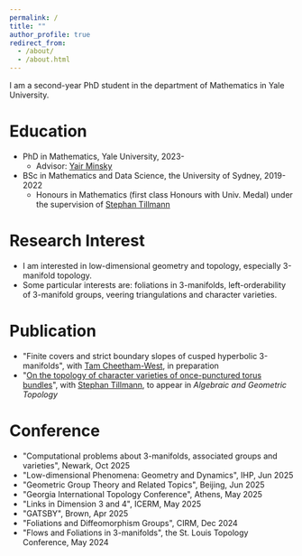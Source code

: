 ```yaml
---
permalink: /
title: ""
author_profile: true
redirect_from: 
  - /about/
  - /about.html
---
```




I am a second-year PhD student in the department of Mathematics in Yale University.

Education
======

- PhD in Mathematics, Yale University, 2023-
  - Advisor: [Yair Minsky](https://sites.google.com/view/yair-minsky/home)
- BSc in Mathematics and Data Science, the University of Sydney, 2019-2022
  - Honours in Mathematics (first class Honours with Univ. Medal) under the supervision of [Stephan Tillmann](https://www.maths.usyd.edu.au/u/tillmann/index.html)

Research Interest
======
- I am interested in low-dimensional geometry and topology, especially 3-manifold topology.
- Some particular interests are: foliations in 3-manifolds, left-orderability of 3-manifold groups, veering triangulations and character varieties.

Publication
======
- "Finite covers and strict boundary slopes of cusped hyperbolic 3-manifolds", with [Tam Cheetham-West](https://sites.google.com/view/tam-cheetham-west/home), in preparation
- "[On the topology of character varieties of once-punctured torus bundles](https://arxiv.org/abs/2206.14954)", with [Stephan Tillmann](https://www.maths.usyd.edu.au/u/tillmann/index.html), to appear in *Algebraic and Geometric Topology*

Conference
======
- "Computational problems about 3-manifolds, associated groups and varieties", Newark, Oct 2025
- "Low-dimensional Phenomena: Geometry and Dynamics", IHP, Jun 2025
- "Geometric Group Theory and Related Topics", Beijing, Jun 2025
- "Georgia International Topology Conference", Athens, May 2025
- "Links in Dimension 3 and 4", ICERM, May 2025
- "GATSBY", Brown, Apr 2025
- "Foliations and Diffeomorphism Groups", CIRM, Dec 2024
- "Flows and Foliations in 3-manifolds", the St. Louis Topology Conference, May 2024

